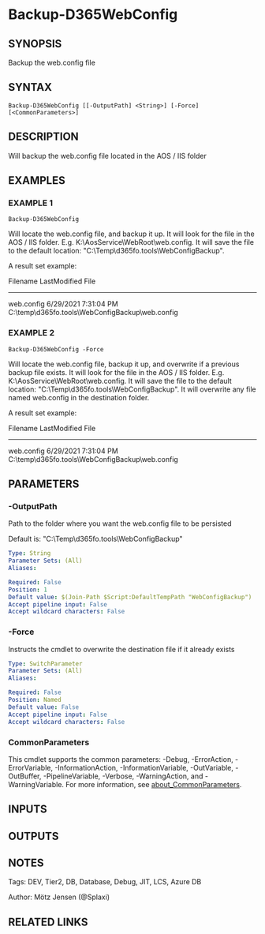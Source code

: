 ﻿---
external help file: d365fo.tools-help.xml
Module Name: d365fo.tools
online version:
schema: 2.0.0
---

# Backup-D365WebConfig

## SYNOPSIS
Backup the web.config file

## SYNTAX

```
Backup-D365WebConfig [[-OutputPath] <String>] [-Force] [<CommonParameters>]
```

## DESCRIPTION
Will backup the web.config file located in the AOS / IIS folder

## EXAMPLES

### EXAMPLE 1
```
Backup-D365WebConfig
```

Will locate the web.config file, and backup it up.
It will look for the file in the AOS / IIS folder.
E.g.
K:\AosService\WebRoot\web.config.
It will save the file to the default location: "C:\Temp\d365fo.tools\WebConfigBackup".

A result set example:

Filename   LastModified         File
--------   ------------         ----
web.config 6/29/2021 7:31:04 PM C:\temp\d365fo.tools\WebConfigBackup\web.config

### EXAMPLE 2
```
Backup-D365WebConfig -Force
```

Will locate the web.config file, backup it up, and overwrite if a previous backup file exists.
It will look for the file in the AOS / IIS folder.
E.g.
K:\AosService\WebRoot\web.config.
It will save the file to the default location: "C:\Temp\d365fo.tools\WebConfigBackup".
It will overwrite any file named web.config in the destination folder.

A result set example:

Filename   LastModified         File
--------   ------------         ----
web.config 6/29/2021 7:31:04 PM C:\temp\d365fo.tools\WebConfigBackup\web.config

## PARAMETERS

### -OutputPath
Path to the folder where you want the web.config file to be persisted

Default is: "C:\Temp\d365fo.tools\WebConfigBackup"

```yaml
Type: String
Parameter Sets: (All)
Aliases:

Required: False
Position: 1
Default value: $(Join-Path $Script:DefaultTempPath "WebConfigBackup")
Accept pipeline input: False
Accept wildcard characters: False
```

### -Force
Instructs the cmdlet to overwrite the destination file if it already exists

```yaml
Type: SwitchParameter
Parameter Sets: (All)
Aliases:

Required: False
Position: Named
Default value: False
Accept pipeline input: False
Accept wildcard characters: False
```

### CommonParameters
This cmdlet supports the common parameters: -Debug, -ErrorAction, -ErrorVariable, -InformationAction, -InformationVariable, -OutVariable, -OutBuffer, -PipelineVariable, -Verbose, -WarningAction, and -WarningVariable. For more information, see [about_CommonParameters](http://go.microsoft.com/fwlink/?LinkID=113216).

## INPUTS

## OUTPUTS

## NOTES
Tags: DEV, Tier2, DB, Database, Debug, JIT, LCS, Azure DB

Author: Mötz Jensen (@Splaxi)

## RELATED LINKS
